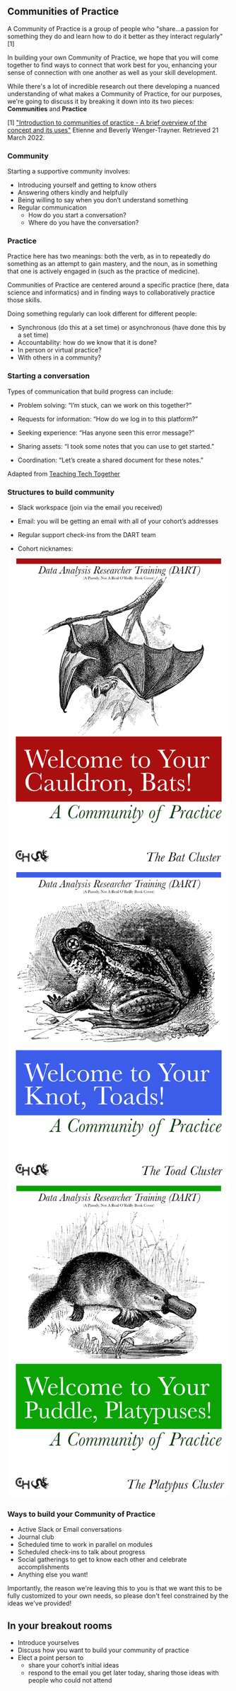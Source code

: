 <!--
author:   Data Analysis Researcher Training team
email:    dart@chop.edu
version:  0.0.1
language: en
narrator: UK English Female

logo:     https://github.com/arcus/dart_orientation/blob/rmh-orientation/orientation/media/thinkific_cover.png

comment:  This is the material presented at the orientation meeting for the Data Analysis Researcher Training (DART) pilots, March 2022.
-->

## Communities of Practice
A Community of Practice is a group of people who "share...a passion for something they do and learn how to do it better as they interact regularly" [1]

In building your own Community of Practice, we hope that you will come together to find ways to connect that work best for you, enhancing your sense of connection with one another as well as your skill development. 


While there's a lot of incredible research out there developing a nuanced understanding of what makes a Community of Practice, for our purposes, we're going to discuss it by breaking it down into its two pieces: **Communities** and **Practice**


[1]  ["Introduction to communities of practice - A brief overview of the concept and its uses"](https://wenger-trayner.com/introduction-to-communities-of-practice/) Etienne and Beverly Wenger-Trayner. Retrieved 21 March 2022.

### Community

Starting a supportive community involves:

- Introducing yourself and getting to know others
- Answering others kindly and helpfully
- Being willing to say when you don’t understand something
- Regular communication
    - How do you start a conversation?
    - Where do you have the conversation?

### Practice
Practice here has two meanings: both the verb, as in to repeatedly do something as an attempt to gain mastery, and the noun, as in something that one is actively engaged in (such as the practice of medicine). 

Communities of Practice are centered around a specific practice (here, data science and informatics) and in finding ways to collaboratively practice those skills. 

Doing something regularly can look different for different people:

- Synchronous (do this at a set time) or asynchronous (have done this by a set time)
- Accountability: how do we know that it is done?
- In person or virtual practice?
- With others in a community?


### Starting a conversation

Types of communication that build progress can include:

- Problem solving: “I’m stuck, can we work on this together?”

- Requests for information: “How do we log in to this platform?”

- Seeking experience: “Has anyone seen this error message?”

- Sharing assets: “I took some notes that you can use to get started.”

- Coordination: “Let’s create a shared document for these notes.”

Adapted from [Teaching Tech Together](https://teachtogether.tech/en/index.html#s:community)

### Structures to build community

- Slack workspace (join via the email you received)

- Email: you will be getting an email with all of your cohort’s addresses

- Regular support check-ins from the DART team

- Cohort nicknames:

![Cauldron of Bats cover.](media/Cauldron_of_Bats_cover.png)
![Knot of Toads cover.](media/Knot_of_Toads_cover.png)
![Puddle of Platypuses cover.](media/Puddle_of_Platypuses_cover.png)

### Ways to build your Community of Practice

- Active Slack or Email conversations
- Journal club
- Scheduled time to work in parallel on modules
- Scheduled check-ins to talk about progress
- Social gatherings to get to know each other and celebrate accomplishments
- Anything else you want!


Importantly, the reason we're leaving this to you is that we want this to be fully customized to your own needs, so please don't feel constrained by the ideas we've provided! 

## In your breakout rooms

- Introduce yourselves
- Discuss how you want to build your community of practice
- Elect a point person to
  - share your cohort’s initial ideas
  - respond to the email you get later today, sharing those ideas with people who could not attend
